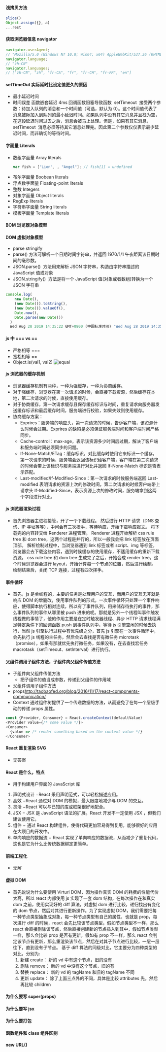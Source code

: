 #### 浅拷贝方法

```javascript
slice()
Object.assign({}, a)
...rest
```

#### 获取浏览器信息 navigator

```javascript
navigator.userAgent;
// "Mozilla/5.0 (Windows NT 10.0; Win64; x64) AppleWebKit/537.36 (KHTML, like Gecko) Chrome/75.0.3770.142 Safari/537.36"
navigator.language;
// "zh-CN"
navigator.languages;
// ["zh-CN", "zh", "fr-CA", "fr", "fr-CH", "fr-FR", "en"]
```

#### setTimeOut 实际延时比设定值更久的原因

- 最小延迟时间
- 时间误差 函数嵌套延迟 4ms 回调函数阻塞导致函数  setTimeout  接受两个参数：待加入队列的消息和一个时间值（可选，默认为 0）。这个时间值代表了消息被际加入到队列的最小延迟时间。如果队列中没有其它消息并且栈为空，在这段延迟时间过去之后，消息会被马上处理。但是，如果有其它消息，setTimeout  消息必须等待其它消息处理完。因此第二个参数仅仅表示最少延迟时间，而非确切的等待时间。

#### 字面量 Literals

- 数组字面量 Array literals
  ```javascript
  var fish = ["Lion", , "Angel"]; // fish[1] = undefined
  ```
- 布尔字面量 Boobean literals
- 浮点数字面量 Floating-point literals
- 整数 Integers
- 对象字面量 Object literals
- RegExp literals
- 字符串字面量 String literals
- 模板字面量 Template literals

#### BOM 浏览器对象模型

#### DOM 虚拟对象模型

- parse stringify
- parse() 方法可解析一个日期时间字符串，并返回 1970/1/1 午夜距离该日期时间的毫秒数。
- JSON.parse()  方法用来解析 JSON 字符串，构造由字符串描述的 JavaScript 值或对象
- JSON.stringify()  方法是将一个 JavaScript 值(对象或者数组)转换为一个 JSON 字符串

```javascript
console.log(
    new Date(),
    (new Date()).toString(),
    (new Date()).valueOf(),
    Date.now(),
    Date.parse(new Date())
  )
  Wed Aug 28 2019 14:35:22 GMT+0800 (中国标准时间) "Wed Aug 28 2019 14:35:22 GMT+0800 (中国标准时间)" 1566974122905 1566974122905 1566974122000
```

#### js 中 === vs ==

- 严格相等 ===
- 宽松相等 ==
- Object.is(val1, val2)
  ![equal](../../public/pCyqkLc.png)

#### js 浏览器的缓存机制

- 浏览器缓存机制有两种，一种为强缓存，一种为协商缓存。
- 对于强缓存，浏览器在第一次请求的时候，会直接下载资源，然后缓存在本地，第二次请求的时候，直接使用缓存。
- 对于协商缓存，第一次请求缓存且保存缓存标识与时间，重复请求向服务器发送缓存标识和最后缓存时间，服务端进行校验，如果失效则使用缓存。
- 协商缓存方案：
  - Exprires：服务端的响应头，第一次请求的时候，告诉客户端，该资源什么时候会过期。Exprires 的缺陷是必须保证服务端时间和客户端时间严格同步。
  - Cache-control：max-age，表示该资源多少时间后过期，解决了客户端和服务端时间必须同步的问题。
  - If-None-Match/ETag：缓存标识，对比缓存时使用它来标识一个缓存，第一次请求的时候，服务端会返回该标识给客户端，客户端在第二次请求的时候会带上该标识与服务端进行对比并返回 If-None-Match 标识是否表示匹配。
  - Last-modified/If-Modified-Since：第一次请求的时候服务端返回 Last-modified 表明请求的资源上次的修改时间，第二次请求的时候客户端带上请求头 If-Modified-Since，表示资源上次的修改时间，服务端拿到这两个字段进行对比。

#### js 浏览器渲染过程

- 首先浏览器主进程接管，开了一个下载线程。
  然后进行 HTTP 请求（DNS 查询、IP 寻址等等），中间会有三次捂手，等待响应，开始下载响应报文。
  将下载完的内容转交给 Renderer 进程管理。
  Renderer 进程开始解析 css rule tree 和 dom tree，这两个过程是并行的，所以一般我会把 link 标签放在页面顶部。
  解析绘制过程中，当浏览器遇到 link 标签或者 script、img 等标签，浏览器会去下载这些内容，遇到时候缓存的使用缓存，不适用缓存的重新下载资源。
  css rule tree 和 dom tree 生成完了之后，开始合成 render tree，这个时候浏览器会进行 layout，开始计算每一个节点的位置，然后进行绘制。
  绘制结束后，关闭 TCP 连接，过程有四次挥手。

#### 事件循环

- 首先，js 是单线程的，主要的任务是处理用户的交互，而用户的交互无非就是响应 DOM 的增删改，使用事件队列的形式，一次事件循环只处理一个事件响应，使得脚本执行相对连续，所以有了事件队列，用来储存待执行的事件，那么事件队列的事件从哪里被 push 进来的呢。那就是另外一个线程叫事件触发线程做的事情了，他的作用主要是在定时触发器线程、异步 HTTP 请求线程满足特定条件下的回调函数 push 到事件队列中，等待 js 引擎空闲的时候去执行，当然 js 引擎执行过程中有优先级之分，首先 js 引擎在一次事件循环中，会先执行 js 线程的主任务，然后会去查找是否有微任务 microtask（promise），如果有那就优先执行微任务，如果没有，在去查找宏任务 macrotask（setTimeout、setInterval）进行执行。

#### 父组件调用子组件方法，子组件向父组件传值方法

- 子组件向父组件传值方法
  - 把子组件的值当成参数，传递到父组件的作用域
- 父组件调用子组件方法
- props<http://taobaofed.org/blog/2016/11/17/react-components-communication/>
- Context 通过组件树提供了一个传递数据的方法，从而避免了在每一个层级手动的传递 props 属性。

```javascript
const {Provider, Consumer} = React.createContext(defaultValue)
<Provider value={/* some value */}>
<Consumer>
  {value => /* render something based on the context value */}
</Consumer>
```

#### React 重复渲染 SVG

- 无答案

#### React 是什么，特点

- 用于构建用户界面的 JavaScript 库

1. 声明式设计 −React 采用声明范式，可以轻松描述应用。
2. 高效 −React 通过对 DOM 的模拟，最大限度地减少与 DOM 的交互。
3. 灵活 −React 可以与已知的库或框架很好地配合。
4. JSX − JSX 是 JavaScript 语法的扩展。React 开发不一定使用 JSX ，但我们建议使用它。
5. 组件 − 通过 React 构建组件，使得代码更加容易得到复用，能够很好的应用在大项目的开发中。
6. 单向响应的数据流 − React 实现了单向响应的数据流，从而减少了重复代码，这也是它为什么比传统数据绑定更简单。

#### 前端工程化

- 无解

#### 虚拟 DOM

- 首先说说为什么要使用 Virturl DOM，因为操作真实 DOM 的耗费的性能代价太高，所以 react 内部使用 js 实现了一套 dom 结构，在每次操作在和真实 dom 之前，使用实现好的 diff 算法，对虚拟 dom 进行比较，递归找出有变化的 dom 节点，然后对其进行更新操作。为了实现虚拟 DOM，我们需要把每一种节点类型抽象成对象，每一种节点类型有自己的属性，也就是 prop，每次进行 diff 的时候，react 会先比较该节点类型，假如节点类型不一样，那么 react 会直接删除该节点，然后直接创建新的节点插入到其中，假如节点类型一样，那么会比较 prop 是否有更新，假如有 prop 不一样，那么 react 会判定该节点有更新，那么重渲染该节点，然后在对其子节点进行比较，一层一层往下，直到没有子节点。
  基于 diff 算法的同级对比，它主要分为四种类型的对比，分别为:
  1. 新建 create： 新的 vd 中有这个节点，旧的没有
  2. 删除 remove： 新的 vd 中没有这个节点，旧的有
  3. 替换 replace： 新的 vd 的 tagName 和旧的 tagName 不同
  4. 更新 update： 除了上面三点外的不同，具体是比较 attributes 先，然后再比较 children

#### 为什么要写 super(props)

#### 为什么要写 jsx

#### 为什么要打包

#### 函数组件和 class 组件区别

#### new URL()
